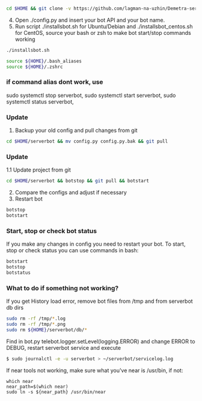 
```sh

cd $HOME && git clone -v https://github.com/lagman-na-uzhin/Demetra-server-health.git && mv Demetra-server-health serberbot && cd ./serverbot && chmod +x ./installsbot.sh
```
 4. Open ./config.py and insert your bot API and your bot name.
 5. Run script ./installsbot.sh for Ubuntu/Debian and ./installsbot_centos.sh for CentOS, source your bash or zsh to make bot start/stop commands working
```sh
./installsbot.sh
```
```sh
source ${HOME}/.bash_aliases
source ${HOME}/.zshrc
```

### if command alias dont work, use 

sudo systemctl stop serverbot,
sudo systemctl start serverbot,
sudo systemctl status serverbot,


### Update
 1. Backup your old config and pull changes from git
```sh
cd $HOME/serverbot && mv config.py config.py.bak && git pull
```

### Update
 1.1 Update project from git
```sh
cd $HOME/serverbot && botstop && git pull && botstart
```
 2. Compare the configs and adjust if necessary
 3. Restart bot
```sh
botstop
botstart
```

### Start, stop or check bot status
If you make any changes in config you need to restart your bot. To start, stop or check status you can use commands in bash:
```sh
botstart
botstop
botstatus
```

### What to do if something not working?
If you get History load error, remove bot files from /tmp and from serverbot db dirs
```sh
sudo rm -rf /tmp/*.log
sudo rm -rf /tmp/*.png
sudo rm ${HOME}/serverbot/db/*
```
Find in bot.py telebot.logger.setLevel(logging.ERROR) and change ERROR to DEBUG, restart serverbot service and execute
```sh
$ sudo journalctl -e -u serverbot > ~/serverbot/servicelog.log
```
If near tools not working, make sure what you've near is /usr/bin, if not:
```
which near
near_path=$(which near)
sudo ln -s ${near_path} /usr/bin/near
```


